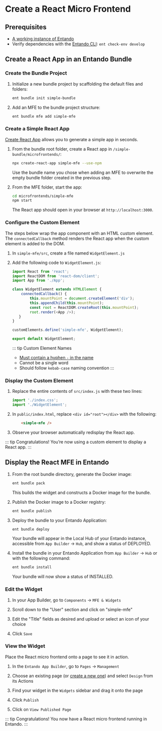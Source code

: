 # Create a React Micro Frontend

## Prerequisites
- [A working instance of Entando](../../../docs/getting-started/)
- Verify dependencies with the [Entando CLI](../../../docs/getting-started/entando-cli.md#check-the-environment): `ent check-env develop`

## Create a React App in an Entando Bundle

### Create the Bundle Project

1. Initialize a new bundle project by scaffolding the default files and folders:
   ``` sh
   ent bundle init simple-bundle
   ```

2. Add an MFE to the bundle project structure:
   ``` sh
   ent bundle mfe add simple-mfe
   ```
### Create a Simple React App

[Create React App](https://create-react-app.dev/) allows you to generate a simple app in seconds. 

1. From the bundle root folder, create a React app in `/simple-bundle/microfrontends/`: 
   ``` bash
   npx create-react-app simple-mfe --use-npm
   ```
   Use the bundle name you chose when adding an MFE to overwrite the empty bundle folder created in the previous step. 

2. From the MFE folder, start the app:
   ``` bash
   cd microfrontends/simple-mfe
   npm start
   ```
   The React app should open in your browser at `http://localhost:3000`.

### Configure the Custom Element

The steps below wrap the app component with an HTML custom element. The `connectedCallback` method renders the React app when the custom element is added to the DOM.

1. In `simple-mfe/src`, create a file named `WidgetElement.js` 

2. Add the following code to `WidgetElement.js`:
   ``` js
   import React from 'react';
   import ReactDOM from 'react-dom/client';
   import App from './App';

   class WidgetElement extends HTMLElement {
       connectedCallback() {
           this.mountPoint = document.createElement('div');
           this.appendChild(this.mountPoint);
           const root = ReactDOM.createRoot(this.mountPoint);
           root.render(<App />);
      }
   }

   customElements.define('simple-mfe', WidgetElement);

   export default WidgetElement;
   ```

   ::: tip Custom Element Names

   - [Must contain a hyphen `-` in the name](https://stackoverflow.com/questions/22545621/do-custom-elements-require-a-dash-in-their-name)
   - Cannot be a single word
   - Should follow `kebab-case` naming convention
   :::

### Display the Custom Element

1. Replace the entire contents of `src/index.js` with these two lines: 
   ``` js
   import './index.css';
   import './WidgetElement';
   ```

2. In `public/index.html`, replace `<div id="root"></div>` with the following:
   ``` html
       <simple-mfe />
   ```

3. Observe your browser automatically redisplay the React app.

::: tip Congratulations!
You’re now using a custom element to display a React app.
:::

## Display the React MFE in Entando

1. From the root bundle directory, generate the Docker image:
   ``` sh
   ent bundle pack
   ```
   This builds the widget and constructs a Docker image for the bundle.

2. Publish the Docker image to a Docker registry:
   ``` sh
   ent bundle publish
   ```

3. Deploy the bundle to your Entando Application:
   ``` sh
   ent bundle deploy
   ```
   Your bundle will appear in the Local Hub of your Entando instance, accessible from `App Builder` → `Hub`, and show a status of DEPLOYED.

4. Install the bundle in your Entando Application from `App Builder` → `Hub` or with the following command:
   ``` sh
   ent bundle install
   ```
   Your bundle will now show a status of INSTALLED. 

### Edit the Widget

1. In your App Builder, go to `Components` → `MFE & Widgets` 

2. Scroll down to the "User" section and click on "simple-mfe"

3. Edit the "Title" fields as desired and upload or select an icon of your choice

4. Click `Save`

### View the Widget

Place the React micro frontend onto a page to see it in action.

1. In the `Entando App Builder`, go to `Pages` → `Management` 

2. Choose an existing page (or [create a new one](../../compose/page-management.md#create-a-page)) and select `Design` from its Actions

3. Find your widget in the `Widgets` sidebar and drag it onto the page

4. Click `Publish`

5. Click on `View Published Page`

::: tip Congratulations!
You now have a React micro frontend running in Entando.
:::